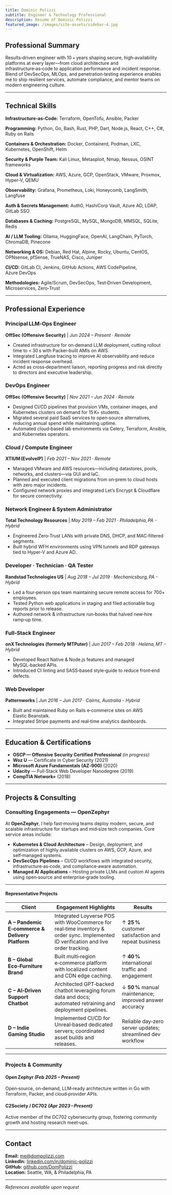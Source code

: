```yaml
---
title: Dominic Polizzi
subtitle: Engineer & Technology Professional
description: Resume of Dominic Polizzi
featured_image: /images/site-assets/sidebar-4.jpg
---
```


## Professional Summary

Results‑driven engineer with 10 + years shaping secure, high‑availability platforms at every layer—from cloud architecture and infrastructure‑as‑code to application performance and incident response. Blend of DevSecOps, MLOps, and penetration‑testing experience enables me to ship resilient services, automate compliance, and mentor teams on modern engineering culture.

---

## Technical Skills

**Infrastructure‑as‑Code:** Terraform, OpenTofu, Ansible, Packer  

**Programming:** Python, Go, Bash, Rust, PHP, Dart, Node.js, React, C++, C#, Ruby on Rails

**Containers & Orchestration:** Docker, Containerd, Podman, LXC, Kubernetes, OpenShift, Helm

**Security & Purple Team:** Kali Linux, Metasploit, Nmap, Nessus, OSINT frameworks  

**Cloud & Virtualization:** AWS, Azure, GCP, OpenStack, VMware, Proxmox, Hyper‑V, QEMU  

**Observability:** Grafana, Prometheus, Loki, Honeycomb, LangSmith, Langfuse  

**Auth & Secrets Management:** Auth0, HashiCorp Vault, Azure AD, LDAP, GitLab SSO  

**Databases & Caching:** PostgreSQL, MySQL, MongoDB, MMSQL, SQLite, Redis  

**AI / LLM Tooling:** Ollama, HuggingFace, OpenAI, LangChain, PyTorch, ChromaDB, Pinecone 

**Networking & OS:** Debian, Red Hat, Alpine, Rocky, Ubuntu, CentOS, OPNsense, pfSense, TrueNAS, Cisco, Juniper  

**CI/CD:** GitLab CI, Jenkins, GitHub Actions, AWS CodePipeline, Azure DevOps  

**Methodologies:** Agile/Scrum, DevSecOps, Test‑Driven Development, Microservices, Zero‑Trust


---

## Professional Experience


### Principal LLM‑Ops Engineer  
**OffSec (Offensive Security)** | *Jun 2024 – Present · Remote*  
- Created infrastructure for on‑demand LLM deployment, cutting rollout time to < 30 s with Packer‑built AMIs on AWS.  
- Integrated Langfuse tracing to improve AI observability and reduce incident response overhead.  
- Acted as cross‑department liaison, reporting progress and risk directly to directors and executive leadership.

### DevOps Engineer  
**OffSec (Offensive Security)** | *Nov 2021 – Jun 2024 · Remote*  
- Designed CI/CD pipelines that provision VMs, container images, and Kubernetes clusters on demand for 15 K+ students.  
- Migrated several paid SaaS services to open‑source alternatives, reducing annual spend while maintaining uptime.  
- Automated cloud‑based lab environments via Celery, Terraform, Ansible, and Kubernetes operators.

### Cloud / Compute Engineer  
**XTIUM (EvolveIP)** | *Feb 2021 – Nov 2021 · Remote*  
- Managed VMware and AWS resources—including datastores, pools, networks, and clusters—via GUI and IaC.  
- Planned and executed client migrations from on‑prem to cloud hosts with zero major incidents.  
- Configured network proxies and integrated Let’s Encrypt & Cloudflare for secure connectivity.

### Network Engineer & System Administrator  
**Total Technology Resources** | *May 2019 – Feb 2021 · Philadelphia, PA - Hybrid*  
- Engineered Zero‑Trust LANs with private DNS, DHCP, and MAC‑filtered segments.  
- Built hybrid WFH environments using VPN tunnels and RDP gateways tied to Hyper‑V and Azure AD.

### Developer · Technician · QA Tester  
**Randstad Technologies US** | *Aug 2018 – Jul 2019 · Mechanicsburg, PA - Hybrid*  
- Led a four‑person ops team maintaining secure remote access for 700+ employees.  
- Tested Python web applications in staging and filed actionable bug reports prior to release.  
- Authored network & infrastructure run‑books that halved new‑hire ramp‑up time.

### Full‑Stack Engineer  
**onX Technologies (formerly MTPuter)** | *Jun 2017 – Feb 2018 · Helena, MT - Hybrid*  
- Developed React Native & Node.js features and managed MySQL‑backed APIs.  
- Introduced CI linting and SASS‑based style‑guide to reduce front‑end defects.

### Web Developer  
**Patternworks** | *Jun 2016 – Jun 2017 · Cairns, Australia - Hybrid*  
- Built and maintained Ruby on Rails e‑commerce sites on AWS Elastic Beanstalk.  
- Integrated Stripe payments and real‑time analytics dashboards.

---

## Education & Certifications

- **OSCP — Offensive Security Certified Professional** *(in progress)*  
- **Woz U** — Certificate in Cyber Security (2021)  
- **Microsoft Azure Fundamentals (AZ‑900)** (2020)  
- **Udacity** — Full‑Stack Web Developer Nanodegree (2019)  
- **CompTIA Network+** (2018)  

---

## Projects & Consulting

### Consulting Engagements — OpenZephyr

At **OpenZephyr**, I help fast‑moving teams deploy modern, secure, and scalable infrastructure for startups and mid‑size tech companies. Core service areas include:

- **Kubernetes & Cloud Architecture** – Design, deployment, and optimization of highly available clusters on AWS, GCP, Azure, and self‑managed systems.  
- **DevSecOps Pipelines** – CI/CD workflows with integrated security, infrastructure‑as‑code, and compliance‑aware automation.  
- **Managed AI Applications** – Hosting private LLMs and custom AI agents using open‑source and enterprise‑grade tooling.  

---

#### Representative Projects

| Client | Engagement Highlights | Results |
|--------|----------------------|---------|
| **A – Pandemic E‑commerce & Delivery Platform** | Integrated Loyverse POS with WooCommerce for real‑time inventory & order sync. Implemented ID verification and live order tracking. | ↑ **25 %** customer satisfaction and repeat business |
| **B – Global Eco‑Furniture Brand** | Built multi‑region e‑commerce platform with localized content and CDN edge caching. | ↑ **40 %** international traffic and engagement |
| **C – AI‑Driven Support Chatbot** | Architected GPT‑backed chatbot leveraging forum data and docs; automated retraining and deployment pipelines. | ↓ **50 %** manual maintenance; improved answer accuracy |
| **D – Indie Gaming Studio** | Implemented CI/CD for Unreal‑based dedicated servers; coordinated asset builds and releases. | Reliable day‑zero server updates; streamlined dev workflow |

---

### Projects & Community

#### Open Zephyr *(Feb 2025 – Present)*  
Open‑source, on‑demand, LLM‑ready architecture written in Go with Terraform, Packer, and cloud‑provider APIs.

#### C2Society / DC702 *(Apr 2023 – Present)*  
Active member of the DC702 cybersecurity group, fostering community growth and hosting research meet‑ups.

---

## Contact

**Email:** [me@dompolizzi.com](mailto:me@dompolizzi.com)  
**LinkedIn:** [linkedin.com/in/dominic-polizzi](https://www.linkedin.com/in/dominic-polizzi)  
**GitHub:** [github.com/DomPolizzi](https://github.com/DomPolizzi)  
**Location:** Seattle, WA, & Philadelphia, PA

---

*References available upon request*
